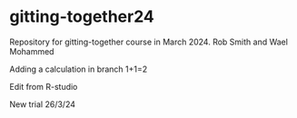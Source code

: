 # gitting-together24
Repository for gitting-together course in March 2024.
Rob Smith and Wael Mohammed


Adding a calculation in branch 
1+1=2 

Edit from R-studio 

New trial 26/3/24
